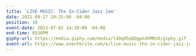 ```yaml
---
title: 'LIVE MUSIC: The In-Cider Jazz Jam'
date: 2021-09-27 20:25:00 -04:00
position: 10
event-date: 2023-07-02 14:30:00 -04:00
end-time: 0530PM
giphy-url: https://media.giphy.com/media/l49q05pDQgpkdVMMzO/giphy.gif
event-url: https://www.eventbrite.com/e/live-music-the-in-cider-jazz-jam-tickets-667262288467?aff=oddtdtcreator
---
```


